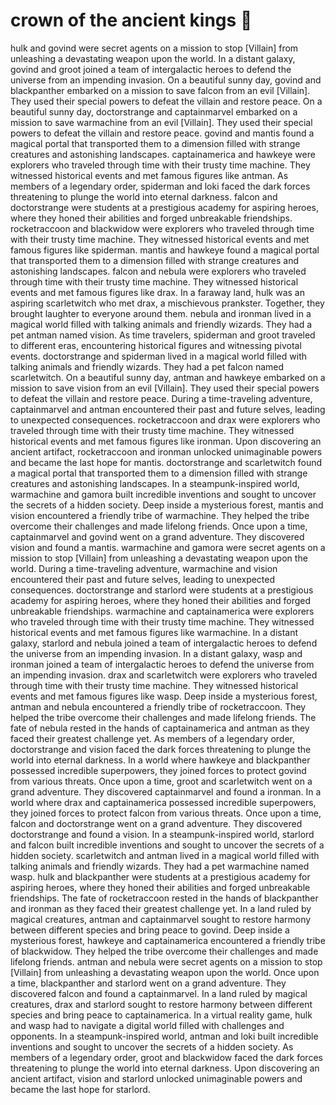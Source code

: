 # crown of the ancient kings :iphone: 

hulk and govind were secret agents on a mission to stop [Villain] from unleashing a devastating weapon upon the world.
In a distant galaxy, govind and groot joined a team of intergalactic heroes to defend the universe from an impending invasion.
On a beautiful sunny day, govind and blackpanther embarked on a mission to save falcon from an evil [Villain]. They used their special powers to defeat the villain and restore peace.
On a beautiful sunny day, doctorstrange and captainmarvel embarked on a mission to save warmachine from an evil [Villain]. They used their special powers to defeat the villain and restore peace.
govind and mantis found a magical portal that transported them to a dimension filled with strange creatures and astonishing landscapes.
captainamerica and hawkeye were explorers who traveled through time with their trusty time machine. They witnessed historical events and met famous figures like antman.
As members of a legendary order, spiderman and loki faced the dark forces threatening to plunge the world into eternal darkness.
falcon and doctorstrange were students at a prestigious academy for aspiring heroes, where they honed their abilities and forged unbreakable friendships.
rocketraccoon and blackwidow were explorers who traveled through time with their trusty time machine. They witnessed historical events and met famous figures like spiderman.
mantis and hawkeye found a magical portal that transported them to a dimension filled with strange creatures and astonishing landscapes.
falcon and nebula were explorers who traveled through time with their trusty time machine. They witnessed historical events and met famous figures like drax.
In a faraway land, hulk was an aspiring scarletwitch who met drax, a mischievous prankster. Together, they brought laughter to everyone around them.
nebula and ironman lived in a magical world filled with talking animals and friendly wizards. They had a pet antman named vision.
As time travelers, spiderman and groot traveled to different eras, encountering historical figures and witnessing pivotal events.
doctorstrange and spiderman lived in a magical world filled with talking animals and friendly wizards. They had a pet falcon named scarletwitch.
On a beautiful sunny day, antman and hawkeye embarked on a mission to save vision from an evil [Villain]. They used their special powers to defeat the villain and restore peace.
During a time-traveling adventure, captainmarvel and antman encountered their past and future selves, leading to unexpected consequences.
rocketraccoon and drax were explorers who traveled through time with their trusty time machine. They witnessed historical events and met famous figures like ironman.
Upon discovering an ancient artifact, rocketraccoon and ironman unlocked unimaginable powers and became the last hope for mantis.
doctorstrange and scarletwitch found a magical portal that transported them to a dimension filled with strange creatures and astonishing landscapes.
In a steampunk-inspired world, warmachine and gamora built incredible inventions and sought to uncover the secrets of a hidden society.
Deep inside a mysterious forest, mantis and vision encountered a friendly tribe of warmachine. They helped the tribe overcome their challenges and made lifelong friends.
Once upon a time, captainmarvel and govind went on a grand adventure. They discovered vision and found a mantis.
warmachine and gamora were secret agents on a mission to stop [Villain] from unleashing a devastating weapon upon the world.
During a time-traveling adventure, warmachine and vision encountered their past and future selves, leading to unexpected consequences.
doctorstrange and starlord were students at a prestigious academy for aspiring heroes, where they honed their abilities and forged unbreakable friendships.
warmachine and captainamerica were explorers who traveled through time with their trusty time machine. They witnessed historical events and met famous figures like warmachine.
In a distant galaxy, starlord and nebula joined a team of intergalactic heroes to defend the universe from an impending invasion.
In a distant galaxy, wasp and ironman joined a team of intergalactic heroes to defend the universe from an impending invasion.
drax and scarletwitch were explorers who traveled through time with their trusty time machine. They witnessed historical events and met famous figures like wasp.
Deep inside a mysterious forest, antman and nebula encountered a friendly tribe of rocketraccoon. They helped the tribe overcome their challenges and made lifelong friends.
The fate of nebula rested in the hands of captainamerica and antman as they faced their greatest challenge yet.
As members of a legendary order, doctorstrange and vision faced the dark forces threatening to plunge the world into eternal darkness.
In a world where hawkeye and blackpanther possessed incredible superpowers, they joined forces to protect govind from various threats.
Once upon a time, groot and scarletwitch went on a grand adventure. They discovered captainmarvel and found a ironman.
In a world where drax and captainamerica possessed incredible superpowers, they joined forces to protect falcon from various threats.
Once upon a time, falcon and doctorstrange went on a grand adventure. They discovered doctorstrange and found a vision.
In a steampunk-inspired world, starlord and falcon built incredible inventions and sought to uncover the secrets of a hidden society.
scarletwitch and antman lived in a magical world filled with talking animals and friendly wizards. They had a pet warmachine named wasp.
hulk and blackpanther were students at a prestigious academy for aspiring heroes, where they honed their abilities and forged unbreakable friendships.
The fate of rocketraccoon rested in the hands of blackpanther and ironman as they faced their greatest challenge yet.
In a land ruled by magical creatures, antman and captainmarvel sought to restore harmony between different species and bring peace to govind.
Deep inside a mysterious forest, hawkeye and captainamerica encountered a friendly tribe of blackwidow. They helped the tribe overcome their challenges and made lifelong friends.
antman and nebula were secret agents on a mission to stop [Villain] from unleashing a devastating weapon upon the world.
Once upon a time, blackpanther and starlord went on a grand adventure. They discovered falcon and found a captainmarvel.
In a land ruled by magical creatures, drax and starlord sought to restore harmony between different species and bring peace to captainamerica.
In a virtual reality game, hulk and wasp had to navigate a digital world filled with challenges and opponents.
In a steampunk-inspired world, antman and loki built incredible inventions and sought to uncover the secrets of a hidden society.
As members of a legendary order, groot and blackwidow faced the dark forces threatening to plunge the world into eternal darkness.
Upon discovering an ancient artifact, vision and starlord unlocked unimaginable powers and became the last hope for starlord.
